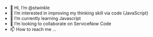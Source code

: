 - 👋 Hi, I’m @stwinkle
- 👀 I’m interested in improving my thinking skill via code (JavaScript)
- 🌱 I’m currently learning Javascript
- 💞️ I’m looking to collaborate on ServiceNow Code 
- 📫 How to reach me ...

<!---
stwinkle/stwinkle is a ✨ special ✨ repository because its `README.md` (this file) appears on your GitHub profile.
You can click the Preview link to take a look at your changes.
--->

